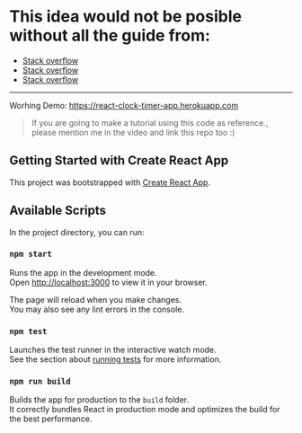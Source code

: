 
# This idea would not be posible without all the guide from:

* [Stack overflow](https://stackoverflow.com/questions/9640266/convert-hhmmss-string-to-seconds-only-in-javascript)
* [Stack overflow](https://stackoverflow.com/questions/67870384/react-js-17-typeerror-object-is-not-a-function-while-executing-useparams)
* [Stack overflow](https://stackoverflow.com/questions/1322732/convert-seconds-to-hh-mm-ss-with-javascript)
---
Worhing Demo:
https://react-clock-timer-app.herokuapp.com
> If you are going to make a tutorial using this code as reference., please
> mention me in the video and link this repo too :)

## Getting Started with Create React App

This project was bootstrapped with [Create React App](https://github.com/facebook/create-react-app).

## Available Scripts

In the project directory, you can run:

### `npm start`

Runs the app in the development mode.\
Open [http://localhost:3000](http://localhost:3000) to view it in your browser.

The page will reload when you make changes.\
You may also see any lint errors in the console.

### `npm test`

Launches the test runner in the interactive watch mode.\
See the section about [running tests](https://facebook.github.io/create-react-app/docs/running-tests) for more information.

### `npm run build`

Builds the app for production to the `build` folder.\
It correctly bundles React in production mode and optimizes the build for the best performance.
